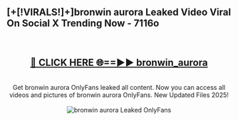 <h2>[+[!VIRALS!]+]bronwin aurora Leaked Video Viral On Social X Trending Now - 7116o</h2>
<br>
<div align="center">
<h2><a href="https://libra.edu.pl?bronwin_aurora" rel="nofollow">🔴 CLICK HERE 🌐==►► bronwin_aurora</a></h2>
<br>
Get bronwin aurora OnlyFans leaked all content. Now you can access all videos and pictures of bronwin aurora OnlyFans. New Updated Files 2025!
<br>
<br>
<a href="https://libra.edu.pl?bronwin_aurora" rel="nofollow" data-target="animated-image.originalLink"><img src="https://i.ibb.co.com/WyWwxjT/player-gif2.gif" alt="bronwin aurora Leaked OnlyFans" style="max-width: 100%; display: inline-block;" data-target="animated-image.originalImage"></a>
</div>
<br>